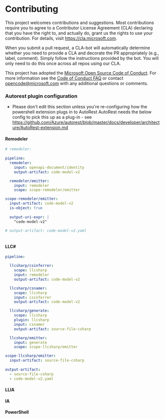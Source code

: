 
# Contributing

This project welcomes contributions and suggestions.  Most contributions require you to agree to a
Contributor License Agreement (CLA) declaring that you have the right to, and actually do, grant us
the rights to use your contribution. For details, visit https://cla.microsoft.com.

When you submit a pull request, a CLA-bot will automatically determine whether you need to provide
a CLA and decorate the PR appropriately (e.g., label, comment). Simply follow the instructions
provided by the bot. You will only need to do this once across all repos using our CLA.

This project has adopted the [Microsoft Open Source Code of Conduct](https://opensource.microsoft.com/codeofconduct/).
For more information see the [Code of Conduct FAQ](https://opensource.microsoft.com/codeofconduct/faq/) or
contact [opencode@microsoft.com](mailto:opencode@microsoft.com) with any additional questions or comments.


### Autorest plugin configuration
- Please don't edit this section unless you're re-configuring how the powershell extension plugs in to AutoRest
AutoRest needs the below config to pick this up as a plug-in - see https://github.com/Azure/autorest/blob/master/docs/developer/architecture/AutoRest-extension.md


#### Remodeler

``` yaml 
# remodeler:
    
pipeline: 
  remodeler:
    input: openapi-document/identity
    output-artifact: code-model-v2

  remodeler/emitter:
    input: remodeler
    scope: scope-remodeler/emitter

scope-remodeler/emitter:
  input-artifact: code-model-v2
  is-object: true
  
  output-uri-expr: | 
    "code-model-v2"
  
# output-artifact: code-model-v2.yaml
  

````



#### LLC#

``` yaml $(llcsharp)
pipeline:

  llcsharp/csinferrer:
    scope: llcsharp
    input: remodeler
    output-artifact: code-model-v2

  llcsharp/csnamer:
    scope: llcsharp
    input: csinferrer
    output-artifact: code-model-v2

  llcsharp/generate:
    scope: llcsharp
    plugin: llcsharp
    input: csnamer
    output-artifact: source-file-csharp

  llcsharp/emitter:
    input: generate
    scope: scope-llcsharp/emitter

scope-llcsharp/emitter:
  input-artifact: source-file-csharp
  
output-artifact: 
  - source-file-csharp
  - code-model-v2.yaml

```

#### LLIA

#### IA

#### PowerShell